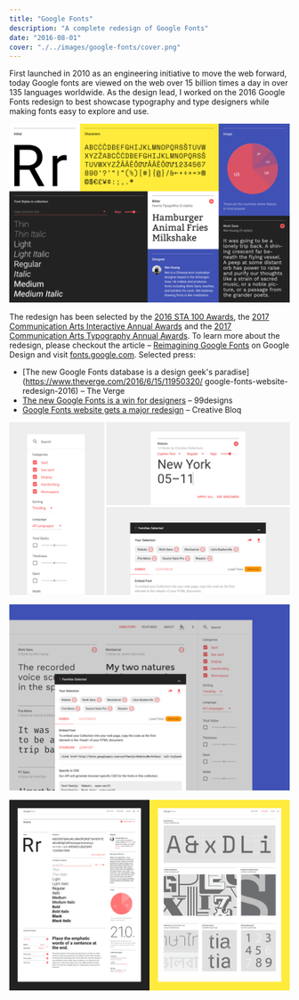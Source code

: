 ```yaml
---
title: "Google Fonts"
description: "A complete redesign of Google Fonts"
date: "2016-08-01"
cover: "./../images/google-fonts/cover.png"
---
```

<div class="text">
First launched in 2010 as an engineering initiative to move the web forward, today Google fonts are viewed on the web over 15 billion times a day in over 135 languages worldwide. As the design lead, I worked on the 2016 Google Fonts redesign to best showcase typography and type designers while making fonts easy to explore and use.
</div>

![Google Fonts Redesign](./../images/google-fonts/160719_staawards_submission-07.png)


<div class="text">
The redesign has been selected by the <a href="https://100.sta-chicago.org/winners/2016/google-fonts" target="_blank">2016 STA 100 Awards</a>, the <a href="http://www.commarts.com/gallery/Interactive/all/all/2017" target="_blank">2017 Communication Arts Interactive Annual Awards</a> and the <a href="http://www.commarts.com/gallery/typography/miscellaneous/all/2017" target="_blank">2017 Communication Arts Typography Annual Awards</a>. To learn more about the redesign, please checkout the article – <a href="https://design.google/library/reimagining-google-fonts/" target="_blank">Reimagining Google Fonts</a> on Google Design and visit <a href="https://fonts.google.com/" target="_blank">fonts.google.com</a>. Selected press:
</div>

* [The new Google Fonts database is a design geek's paradise](https://www.theverge.com/2016/6/15/11950320/ google-fonts-website-redesign-2016) – The Verge
* [The new Google Fonts is a win for designers](https://99designs.com/blog/trends/new-google-fonts/) – 99designs
* [Google Fonts website gets a major redesign](http://www.creativebloq.com/fonts/google-fonts-website-gets-redesign-61620894) – Creative Bloq


![Google Fonts Redesign](./../images/google-fonts/reimagining_google_fonts_inline_0002.png)


![Google Fonts Redesign](./../images/google-fonts/160719_staawards_submission-05.png)

![Google Fonts Redesign](./../images/google-fonts/160719_staawards_submission-06.png)
